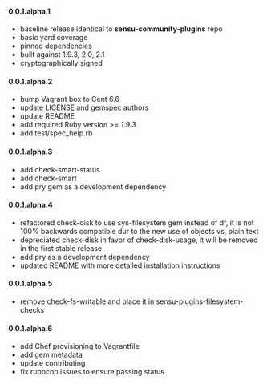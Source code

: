 #### 0.0.1.alpha.1

* baseline release identical to **sensu-community-plugins** repo
* basic yard coverage
* pinned dependencies
* built against 1.9.3, 2.0, 2.1
* cryptographically signed

#### 0.0.1.alpha.2

* bump Vagrant box to Cent 6.6
* update LICENSE and gemspec authors
* update README
* add required Ruby version *>= 1.9.3*
* add test/spec_help.rb

#### 0.0.1.alpha.3

* add check-smart-status
* add check-smart
* add pry gem as a development dependency

#### 0.0.1.alpha.4

* refactored check-disk to use sys-filesystem gem instead of df, it is not 100% backwards compatible dur to the new use of objects vs, plain text
* depreciated check-disk in favor of check-disk-usage, it will be removed in the first stable release
* add pry as a development dependency
* updated README with more detailed installation instructions

#### 0.0.1.alpha.5

* remove check-fs-writable and place it in sensu-plugins-filesystem-checks

#### 0.0.1.alpha.6

* add Chef provisioning to Vagrantfile
* add gem metadata
* update contributing
* fix rubocop issues to ensure passing status